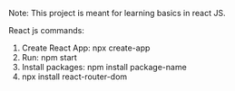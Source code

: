 Note: This project is meant for learning basics in react JS. 

React js commands:

1.   Create React App: npx create-app
2.   Run: npm start
3.   Install packages: npm install package-name
4.   npx install react-router-dom